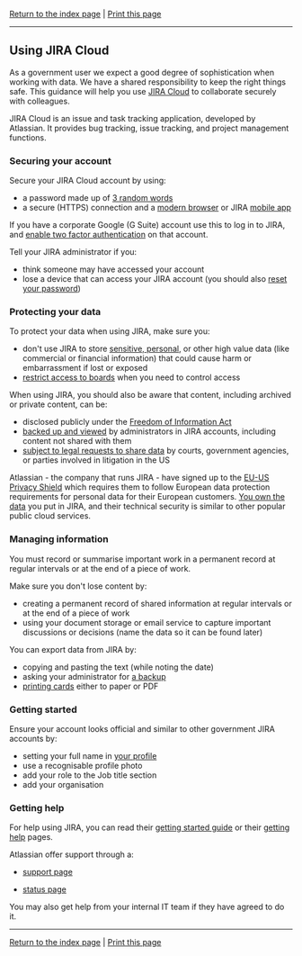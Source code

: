 [Return to the index page](/using-cloud/help-for-end-users/) | [Print this page](https://gitprint.com/cheyrou23/using-cloud/blob/master/help-for-end-users/JIRA-Cloud/Using-JIRA-Cloud-securely.md)

***

## Using JIRA Cloud

As a government user we expect a good degree of sophistication when working with data. We have a shared responsibility to keep the right things safe. This guidance will help you use [JIRA Cloud](https://www.atlassian.com/software/jira/features) to collaborate securely with colleagues.

JIRA Cloud is an issue and task tracking application, developed by Atlassian. It provides bug tracking, issue tracking, and project management functions.

### Securing your account

Secure your JIRA Cloud account by using:

- a password made up of [3 random words](https://www.ncsc.gov.uk/blog-post/three-random-words-or-thinkrandom-0)
- a secure (HTTPS) connection and a [modern browser](https://whatbrowser.org) or JIRA [mobile app](https://www.atlassian.com/software/jira/mobile-app)

If you have a corporate Google (G Suite) account use this to log in to JIRA, and [enable two factor authentication](https://www.google.com/landing/2step/) on that account.

Tell your JIRA administrator if you:

- think someone may have accessed your account
- lose a device that can access your JIRA account (you should also [reset your password](https://id.atlassian.com/login/resetpassword))

### Protecting your data

To protect your data when using JIRA, make sure you:

- don&#39;t use JIRA to store [sensitive, personal](https://ico.org.uk/for-organisations/guide-to-data-protection/key-definitions/), or other high value data (like commercial or financial information) that could cause harm or embarrassment if lost or exposed
- [restrict access to boards](https://confluence.atlassian.com/agile/jira-agile-user-s-guide/configuring-a-board#ConfiguringaBoard-Sharingaboard) when you need to control access

When using JIRA, you should also be aware that content, including archived or private content, can be:

- disclosed publicly under the [Freedom of Information Act](https://ico.org.uk/for-organisations/guide-to-freedom-of-information/what-is-the-foi-act/)
- [backed up and viewed](https://confluence.atlassian.com/adminjiracloud/exporting-issues-776636787.html) by administrators in JIRA accounts, including content not shared with them
- [subject to legal requests to share data](https://www.atlassian.com/legal/privacy-policy) by courts, government agencies, or parties involved in litigation in the US

Atlassian - the company that runs JIRA - have signed up to the [EU-US Privacy Shield](https://www.atlassian.com/legal/privacy-policy) which requires them to follow European data protection requirements for personal data for their European customers. [You own the data](https://www.atlassian.com/legal/privacy-policy) you put in JIRA, and their technical security is similar to other popular public cloud services.

### Managing information

You must record or summarise important work in a permanent record at regular intervals or at the end of a piece of work.

Make sure you don't lose content by:

- creating a permanent record of shared information at regular intervals or at the end of a piece of work
- using your document storage or email service to capture important discussions or decisions (name the data so it can be found later)

You can export data from JIRA by:

- copying and pasting the text (while noting the date)
- asking your administrator for [a backup](https://confluence.atlassian.com/adminjiracloud/exporting-issues-776636787.html)
- [printing cards](https://confluence.atlassian.com/jirasoftwarecloud/printing-issue-cards-785332012.html) either to paper or PDF

### Getting started

Ensure your account looks official and similar to other government JIRA accounts by:

- setting your full name in [your profile](https://id.atlassian.com/profile)
- use a recognisable profile photo
- add your role to the Job title section
- add your organisation

### Getting help

For help using JIRA, you can read their [getting started guide](https://confluence.atlassian.com/get-started-with-jira-software/get-started-with-jira-software-844502163.html) or their [getting help](https://confluence.atlassian.com/jirasoftwarecloud/getting-help-764478193.html) pages.

Atlassian offer support through a:

- [support page](https://support.atlassian.com/)

- [status page](http://status.atlassian.com/)

You may also get help from your internal IT team if they have agreed to do it.

***

[Return to the index page](/using-cloud/help-for-end-users/) | [Print this page](https://gitprint.com/cheyrou23/using-cloud/blob/master/help-for-end-users/JIRA-Cloud/Using-JIRA-Cloud-securely.md)